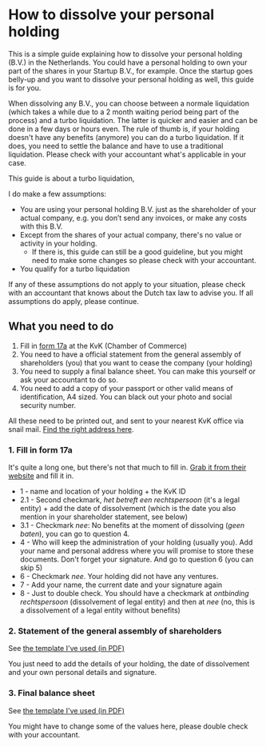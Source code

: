 # How to dissolve your personal holding

This is a simple guide explaining how to dissolve your personal holding (B.V.) in the Netherlands. You could have a personal holding to own your part of the shares in your Startup B.V., for example. Once the startup goes belly-up and you want to dissolve your personal holding as well, this guide is for you.

When dissolving any B.V., you can choose between a normale liquidation (which takes a while due to a 2 month waiting period being part of the process) and a turbo liquidation. The latter is quicker and easier and can be done in a few days or hours even. The rule of thumb is, if your holding doesn't have any benefits (anymore) you can do a turbo liquidation. If it does, you need to settle the balance and have to use a traditional liquidation. Please check with your accountant what's applicable in your case.

This guide is about a turbo liquidation,  

I do make a few assumptions:

* You are using your personal holding B.V. just as the shareholder of your actual company, e.g. you don’t send any invoices, or make any costs with this B.V.
* Except from the shares of your actual company, there's no value or activity in your holding.
  * If there is, this guide can still be a good guideline, but you might need to make some changes so please check with your accountant.
* You qualify for a turbo liquidation

If any of these assumptions do not apply to your situation, please check with an accountant that knows about the Dutch tax law to advise you. If all assumptions do apply, please continue.

## What you need to do
1. Fill in [form 17a](https://www.kvk.nl/download/Formulier-17a-ontbinding-vennootschap-rechtspersoon-of-maatschap_tcm109-365610.pdf) at the KvK (Chamber of Commerce)
2. You need to have a official statement from the general assembly of shareholders (you) that you want to cease the company (your holding)
3. You need to supply a final balance sheet. You can make this yourself or ask your accountant to do so.
4. You need to add a copy of your passport or other valid means of identification, A4 sized. You can black out your photo and social security number.

All these need to be printed out, and sent to your nearest KvK office via snail mail. [Find the right address here](https://www.kvk.nl/over-de-kvk/over-het-handelsregister/postadressen/).

### 1. Fill in form 17a
It's quite a long one, but there's not that much to fill in. [Grab it from their website](https://www.kvk.nl/download/Formulier-17a-ontbinding-vennootschap-rechtspersoon-of-maatschap_tcm109-365610.pdf) and fill it in.

* 1 - name and location of your holding + the KvK ID
* 2.1 - Second checkmark, _het betreft een rechtspersoon_ (it's a legal entity) + add the date of dissolvement (which is the date you also mention in your shareholder statement, see below)
* 3.1 - Checkmark _nee_: No benefits at the moment of dissolving (_geen baten_), you can go to question 4.
* 4 - Who will keep the administration of your holding (usually you). Add your name and personal address where you will promise to store these documents. Don't forget your signature. And go to question 6 (you can skip 5)
* 6 - Checkmark _nee_. Your holding did not have any ventures.
* 7 - Add your name, the current date and your signature again
* 8 - Just to double check. You should have a checkmark at _ontbinding rechtspersoon_ (dissolvement of legal entity) and then at _nee_ (no, this is a dissolvement of a legal entity without benefits)

### 2. Statement of the general assembly of shareholders
See [the template I've used (in PDF)](template-dissolvement-statement.pdf)

You just need to add the details of your holding, the date of dissolvement and your own personal details and signature.

### 3. Final balance sheet
See [the template I've used (in PDF)](template-balance-sheet.pdf)

You might have to change some of the values here, please double check with your accountant.
